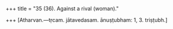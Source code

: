 +++
title = "35 (36). Against a rival (woman)."

+++
[Atharvan.—tṛcam. jātavedasam. ānuṣṭubham: 1, 3. triṣṭubh.]
